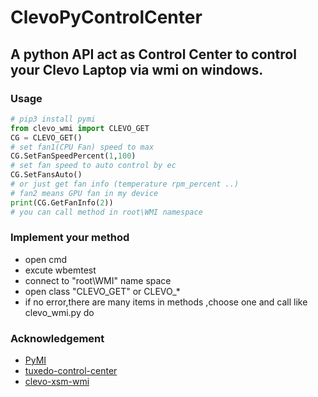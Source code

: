 # ClevoPyControlCenter
## A python API act as Control Center to control your Clevo Laptop via wmi on windows.
### Usage
```python
# pip3 install pymi
from clevo_wmi import CLEVO_GET
CG = CLEVO_GET()
# set fan1(CPU Fan) speed to max
CG.SetFanSpeedPercent(1,100)
# set fan speed to auto control by ec
CG.SetFansAuto()
# or just get fan info (temperature rpm_percent ..)
# fan2 means GPU fan in my device
print(CG.GetFanInfo(2))
# you can call method in root\WMI namespace
```
### Implement your method
* open cmd
* excute wbemtest
* connect to "root\WMI" name space
* open class "CLEVO_GET" or CLEVO_*
* if no error,there are many items in methods ,choose one and call like clevo_wmi.py do

### Acknowledgement


* [PyMI](https://github.com/cloudbase/PyMI)
* [tuxedo-control-center](https://github.com/tuxedocomputers/tuxedo-control-center)
* [clevo-xsm-wmi](https://github.com/rafaelgieschke/clevo-xsm-wmi)